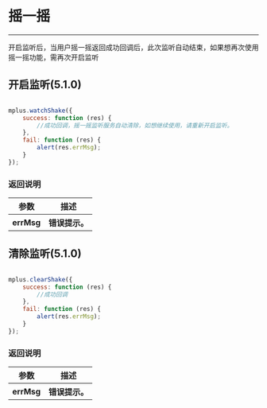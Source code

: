 # 摇一摇

---
开启监听后，当用户摇一摇返回成功回调后，此次监听自动结束，如果想再次使用摇一摇功能，需再次开启监听

<h2 id="cid_0">开启监听(5.1.0)</h2>

```JavaScript

mplus.watchShake({
    success: function (res) {
        //成功回调，摇一摇监听服务自动清除，如想继续使用，请重新开启监听。
    },
    fail: function (res) {
        alert(res.errMsg);
    }
});

```
### 返回说明

<table>
  <tr>
    <th>参数</th>
    <th>描述</th>
  </tr>
  <tr>
    <th>errMsg</th>
    <th>错误提示。</th>
  </tr>
</table>

<h2 id="cid_0">清除监听(5.1.0)</h2>

```JavaScript

mplus.clearShake({
    success: function (res) {
        //成功回调
    },
    fail: function (res) {
        alert(res.errMsg);
    }
});

```
### 返回说明

<table>
  <tr>
    <th>参数</th>
    <th>描述</th>
  </tr>
  <tr>
    <th>errMsg</th>
    <th>错误提示。</th>
  </tr>
</table>